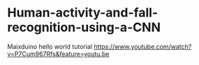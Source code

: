 # Human-activity-and-fall-recognition-using-a-CNN

Maixduino hello world tutorial https://www.youtube.com/watch?v=P7Cum967Rfs&feature=youtu.be
